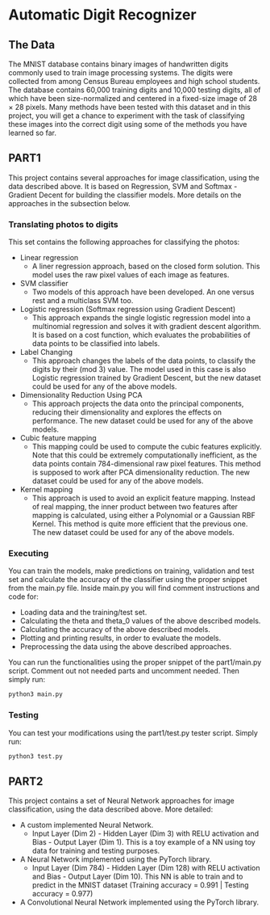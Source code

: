 # Automatic Digit Recognizer

## The Data
The MNIST database contains binary images of handwritten digits commonly used to train image processing systems. The digits were collected from among Census Bureau employees and high school students. The database contains 60,000 training digits and 10,000 testing digits, all of which have been size-normalized and centered in a fixed-size image of 28 × 28 pixels. Many methods have been tested with this dataset and in this project, you will get a chance to experiment with the task of classifying these images into the correct digit using some of the methods you have learned so far.

## PART1

This project contains several approaches for image classification, using the data described above. It is based on Regression, SVM and Softmax - Gradient Decent for building the classifier models. More details on the approaches in the subsection below. 

### Translating photos to digits

This set contains the following approaches for classifying the photos:
- Linear regression
  - A liner regression approach, based on the closed form solution. This model uses the raw pixel values of each image as features.
- SVM classifier 
  - Two models of this approach have been developed. An one versus rest and a multiclass SVM too.
- Logistic regression (Softmax regression using Gradient Descent)
  - This approach expands the single logistic regression model into a multinomial regression and solves it with gradient descent algorithm. It is based on a cost function, which evaluates the probabilities of data points to be classified into labels.
- Label Changing
  - This approach changes the labels of the data points, to classify the digits by their (mod 3) value. The model used in this case is also Logistic regression trained by Gradient Descent, but the new dataset could be used for any of the above models.
- Dimensionality Reduction Using PCA
  - This approach projects the data onto the principal components, reducing their dimensionality and explores the effects on performance. The new dataset could be used for any of the above models.
- Cubic feature mapping
  - This mapping could be used to compute the cubic features explicitly. Note that this could be extremely computationally inefficient, as the data points contain 784-dimensional raw pixel features. This method is supposed to work after PCA dimensionality reduction. The new dataset could be used for any of the above models.
- Kernel mapping
  - This approach is used to avoid an explicit feature mapping. Instead of real mapping, the inner product between two features after mapping is calculated, using either a Polynomial or a Gaussian RBF Kernel. This method is quite more efficient that the previous one. The new dataset could be used for any of the above models.

### Executing
You can train the models, make predictions on training, validation and test set and calculate the accuracy of the classifier using the proper snippet from the main.py file. Inside main.py you will find comment instructions and code for:
- Loading data and the training/test set.
- Calculating the theta and theta_0 values of the above described models.
- Calculating the accuracy of the above described models.
- Plotting and printing results, in order to evaluate the models.
- Preprocessing the data using the above described approaches.

You can run the functionalities using the proper snippet of the part1/main.py script. Comment out not needed parts and uncomment needed. Then simply run:

```bash
python3 main.py
```

### Testing
You can test your modifications using the part1/test.py tester script. Simply run:

```bash
python3 test.py
```


## PART2

This project contains a set of Neural Network approaches for image classification, using the data described above. More detailed:
- A custom implemented Neural Network.
  - Input Layer (Dim 2) - Hidden Layer (Dim 3) with RELU activation and Bias - Output Layer (Dim 1). This is a toy example of a NN using toy data for training and testing purposes.
- A Neural Network implemented using the PyTorch library.
  - Input Layer (Dim 784) - Hidden Layer (Dim 128) with RELU activation and Bias - Output Layer (Dim 10). This NN is able to train and to predict in the MNIST dataset (Training accuracy = 0.991 | Testing accuracy = 0.977)
- A Convolutional Neural Network implemented using the PyTorch library.
